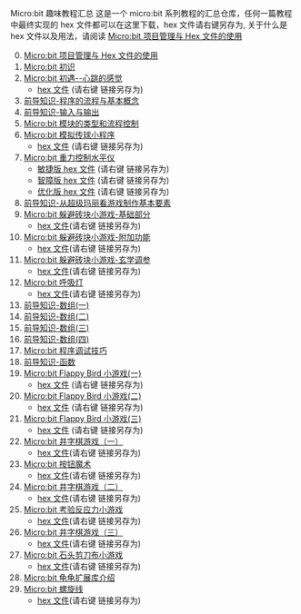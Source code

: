 Micro:bit 趣味教程汇总
这是一个 micro:bit 系列教程的汇总仓库，任何一篇教程中最终实现的 hex 文件都可以在这里下载，hex 文件请右键另存为, 关于什么是 hex 文件以及用法，请阅读 [Micro:bit 项目管理与 Hex 文件的使用](http://www.boydwang.com/2018/11/micro-bit-hex-files/)

0. [Micro:bit 项目管理与 Hex 文件的使用](http://www.boydwang.com/2018/11/micro-bit-hex-files/)
1. [Micro:bit 初识](http://www.boydwang.com/2018/09/microbit-meet/)
2. [Micro:bit 初遇--心跳的感觉](http://www.boydwang.com/2018/09/microbit-heartbeat/)
    + [hex 文件](https://raw.githubusercontent.com/ZhengkunWang/Microbit_Tutorial/master/hex_files/2-xintiao.hex) (请右键 链接另存为)
3. [前导知识-程序的流程与基本概念](http://www.boydwang.com/2018/09/workflows-and-basic-concept/)
4. [前导知识-输入与输出](http://www.boydwang.com/category/open-source-hardware/micro-bit/)
5. [Micro:bit 模块的类型和流程控制](http://www.boydwang.com/2018/09/modules-and-flows/)
6. [Micro:bit 模拟传球小程序](http://www.boydwang.com/2018/09/microbit-chuanqiu/)
    + [hex 文件](https://raw.githubusercontent.com/ZhengkunWang/Microbit_Tutorial/master/hex_files/6-chuanqiu.hex) (请右键 链接另存为)
7. [Micro:bit 重力控制水平仪](http://www.boydwang.com/2018/09/microbit-gravity-control/)
    + [敏捷版 hex 文件](https://raw.githubusercontent.com/ZhengkunWang/Microbit_Tutorial/master/hex_files/7-shuipingyi-minjie.hex)  (请右键 链接另存为)
    + [智障版 hex 文件](https://raw.githubusercontent.com/ZhengkunWang/Microbit_Tutorial/master/hex_files/7-shuipingyi-zhizhang.hex)  (请右键 链接另存为)
    + [优化版 hex 文件](https://raw.githubusercontent.com/ZhengkunWang/Microbit_Tutorial/master/hex_files/7-shuipingyi-youhua.hex)  (请右键 链接另存为)
8. [前导知识-从超级玛丽看游戏制作基本要素](http://www.boydwang.com/2018/09/game-element/)
9. [Micro:bit 躲避砖块小游戏-基础部分](http://www.boydwang.com/2018/10/micro-bit-duobizhuankuai-basic/)
    + [hex 文件](https://raw.githubusercontent.com/ZhengkunWang/Microbit_Tutorial/master/hex_files/9-duobi-jichu.hex)(请右键 链接另存为)
10. [Micro:bit 躲避砖块小游戏-附加功能](http://www.boydwang.com/2018/11/micro-bit-duobizhuankuai-extra/)
    + [hex 文件](https://raw.githubusercontent.com/ZhengkunWang/Microbit_Tutorial/master/hex_files/10-duobi-fujia.hex)(请右键 链接另存为)
11. [Micro:bit 躲避砖块小游戏-玄学调参](http://www.boydwang.com/2018/11/micro-bit-duobizhuankuai-tiaocan/)
    + [hex 文件](https://raw.githubusercontent.com/ZhengkunWang/Microbit_Tutorial/master/hex_files/11-duobi-tiaocan.hex)(请右键 链接另存为)
12. [Micro:bit 呼吸灯](http://www.boydwang.com/2018/12/microbit-huxideng/)
    + [hex 文件](https://raw.githubusercontent.com/ZhengkunWang/Microbit_Tutorial/master/hex_files/12-huxideng-simple.hex)(请右键 链接另存为)
13. [前导知识-数组(一)](http://www.boydwang.com/2019/01/array-part-one/)
14. [前导知识-数组(二)](http://www.boydwang.com/2019/01/array-part-two/)
15. [前导知识-数组(三)](http://www.boydwang.com/2019/01/array-part-three/)
16. [前导知识-数组(四)](http://www.boydwang.com/2019/01/array-part-four/)
17. [Micro:bit 程序调试技巧](https://www.boydwang.com/2019/02/microbit-debug/)
18. [前导知识-函数](https://www.boydwang.com/2019/03/han-shu/)
19. [Micro:bit Flappy Bird 小游戏(一)](https://www.boydwang.com/2019/06/microbit-flappy-bird-1/)
    + [hex 文件](https://raw.githubusercontent.com/ZhengkunWang/Microbit_Tutorial/master/hex_files/19-tiaoyue.hex) (请右键 链接另存为)
20. [Micro:bit Flappy Bird 小游戏(二)](https://www.boydwang.com/2019/06/microbit-flappy-bird-2/)
    + [hex 文件](https://raw.githubusercontent.com/ZhengkunWang/Microbit_Tutorial/master/hex_files/20-yidong.hex) (请右键 链接另存为)
21. [Micro:bit Flappy Bird 小游戏(三)](https://www.boydwang.com/2019/07/microbit-flappy-bird-3/)
    + [hex 文件](https://raw.githubusercontent.com/ZhengkunWang/Microbit_Tutorial/master/hex_files/21-wanzheng-fennudexiaoniao.hex) (请右键 链接另存为)
22. [Micro:bit 井字棋游戏（一）](https://www.boydwang.com/2019/11/microbit-jing-zi-qi-1/)
    + [hex 文件](https://raw.githubusercontent.com/ZhengkunWang/Microbit_Tutorial/master/hex_files/22-xo-1.hex)(请右键 链接另存为)
23. [Micro:bit 按钮魔术](https://www.boydwang.com/2019/11/microbit-button-magic/)
    + [hex 文件](https://raw.githubusercontent.com/ZhengkunWang/Microbit_Tutorial/master/hex_files/23-anniumoshu.hex)(请右键 链接另存为)
24. [Micro:bit 井字棋游戏（二）](https://www.boydwang.com/2019/11/microbit-jing-zi-qi-2/)
    + [hex 文件](https://raw.githubusercontent.com/ZhengkunWang/Microbit_Tutorial/master/hex_files/24-xo-2.hex)(请右键 链接另存为)
25. [Micro:bit 考验反应力小游戏](https://www.boydwang.com/2020/01/microbit-kao-yan-fan-ying-li/)
    + [hex 文件](https://raw.githubusercontent.com/ZhengkunWang/Microbit_Tutorial/master/hex_files/25-fanyingdakaoyan.hex)(请右键 链接另存为)
26. [Micro:bit 井字棋游戏（三）](https://www.boydwang.com/2020/01/microbit-jing-zi-qi-3/)
    + [hex 文件](https://raw.githubusercontent.com/ZhengkunWang/Microbit_Tutorial/master/hex_files/26-xo-3.hex)(请右键 链接另存为)
27. [Micro:bit 石头剪刀布小游戏](https://www.boydwang.com/2020/01/tu-xing-hua-bian-chengmicrobit-shi-tou-jian-dao-bu/)
    + [hex 文件](https://raw.githubusercontent.com/ZhengkunWang/Microbit_Tutorial/master/hex_files/27-Rock-Paper-Scissors.hex)(请右键 链接另存为)
28. [Micro:bit 龟龟扩展库介绍](https://www.boydwang.com/2020/02/microbit-turtle-library/)
29. [Micro:bit 螺旋线](https://www.boydwang.com/2020/02/microbit-luo-xuan-xian/)
    + [hex 文件](https://raw.githubusercontent.com/ZhengkunWang/Microbit_Tutorial/master/hex_files/28-luoxuanxian.hex)(请右键 链接另存为)
